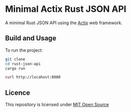 # Minimal Actix Rust JSON API

A minimal Rust JSON API using the [Actix](https://actix.rs/) web framework.

## Build and Usage

To run the project:

```bash
git clone 
cd rust-json-api
cargo run

curl http://locahost:8080
```

## Licence
This repository is licensed under [MIT Open Source](https://opensource.org/licenses/MIT)

